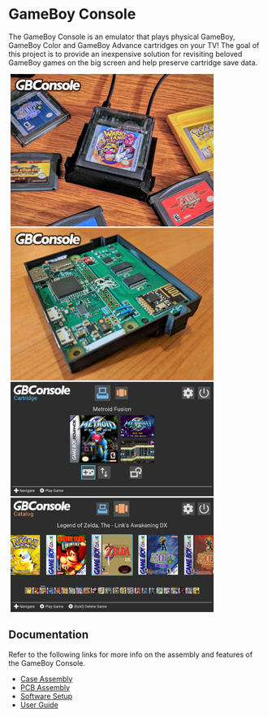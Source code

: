 # GameBoy Console
The GameBoy Console is an emulator that plays physical GameBoy, GameBoy Color and GameBoy Advance cartridges on your TV! The goal of this project is to provide an inexpensive solution for revisiting beloved GameBoy games on the big screen and help preserve cartridge save data.

<img src="doc/img/gbconsole_img2.jpg" width="400" hspace="4"/><img src="doc/img/gbconsole_dev2.jpg" width="400" hspace="4"/><img src="doc/img/screen_cartridge.png" width="400" hspace="4"/><img src="doc/img/screen_catalog.png" width="400" hspace="4"/>

## Documentation
Refer to the following links for more info on the assembly and features of the GameBoy Console.
* [Case Assembly](/case)
* [PCB Assembly](/pcb)
* [Software Setup](https://github.com/pixelcircuits/GBConsole)
* [User Guide](/doc)
